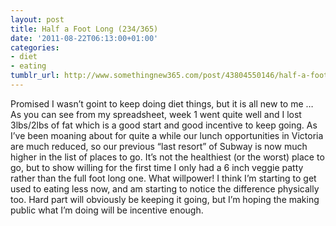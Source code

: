 ```yaml
---
layout: post
title: Half a Foot Long (234/365)
date: '2011-08-22T06:13:00+01:00'
categories:
- diet
- eating
tumblr_url: http://www.somethingnew365.com/post/43804550146/half-a-foot-long-234465
---
```

Promised I wasn’t goint to keep doing diet things, but it is all new to me …
As you can see from my spreadsheet, week 1 went quite well and I lost 3lbs/2lbs of fat which is a good start and good incentive to keep going.
As I’ve been moaning about for quite a while our lunch opportunities in Victoria are much reduced, so our previous “last resort” of Subway is now much higher in the list of places to go. It’s not the healthiest (or the worst) place to go, but to show willing for the first time I only had a 6 inch veggie patty rather than the full foot long one. What willpower!
I think I’m starting to get used to eating less now, and am starting to notice the difference physically too. Hard part will obviously be keeping it going, but I’m hoping the making public what I’m doing will be incentive enough.

